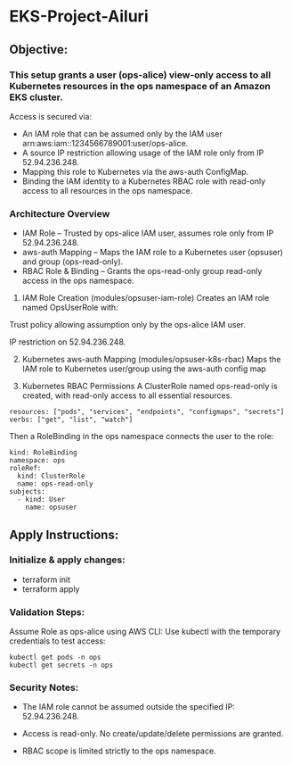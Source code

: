 # EKS-Project-Ailuri

## Objective:

### This setup grants a user (ops-alice) view-only access to all Kubernetes resources in the ops namespace of an Amazon EKS cluster. 
Access is secured via:

- An IAM role that can be assumed only by the IAM user arn:aws:iam::1234566789001:user/ops-alice.
- A source IP restriction allowing usage of the IAM role only from IP 52.94.236.248.
- Mapping this role to Kubernetes via the aws-auth ConfigMap.
- Binding the IAM identity to a Kubernetes RBAC role with read-only access to all resources in the ops namespace.

### Architecture Overview

- IAM Role – Trusted by ops-alice IAM user, assumes role only from IP 52.94.236.248.
- aws-auth Mapping – Maps the IAM role to a Kubernetes user (opsuser) and group (ops-read-only).
- RBAC Role & Binding – Grants the ops-read-only group read-only access in the ops namespace.

1. IAM Role Creation (modules/opsuser-iam-role)
Creates an IAM role named OpsUserRole with:

Trust policy allowing assumption only by the ops-alice IAM user.

IP restriction on 52.94.236.248.

2. Kubernetes aws-auth Mapping (modules/opsuser-k8s-rbac)
Maps the IAM role to Kubernetes user/group using the aws-auth config map

3. Kubernetes RBAC Permissions
A ClusterRole named ops-read-only is created, with read-only access to all essential resources.

```
resources: ["pods", "services", "endpoints", "configmaps", "secrets"]
verbs: ["get", "list", "watch"]
```

Then a RoleBinding in the ops namespace connects the user to the role:

```
kind: RoleBinding
namespace: ops
roleRef:
  kind: ClusterRole
  name: ops-read-only
subjects:
  - kind: User
    name: opsuser
```

## Apply Instructions:

### Initialize & apply changes:

- terraform init
- terraform apply

### Validation Steps:

Assume Role as ops-alice using AWS CLI:
Use kubectl with the temporary credentials to test access:

```
kubectl get pods -n ops
kubectl get secrets -n ops
```

### Security Notes:

- The IAM role cannot be assumed outside the specified IP: 52.94.236.248.

- Access is read-only. No create/update/delete permissions are granted.

- RBAC scope is limited strictly to the ops namespace.


